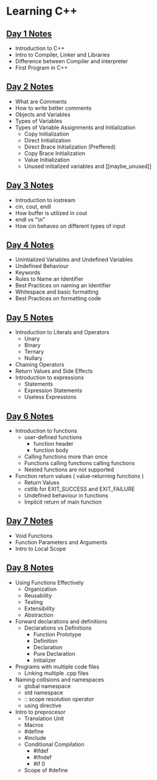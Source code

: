 # Learning C++
## [Day 1 Notes](./Day1/day1_notes.md)  
* Introduction to C++
* Intro to Compiler, Linker and Libraries
* Difference between Compiler and interpreter
* First Program in C++
## [Day 2 Notes](./Day2/day2_notes.md)  
* What are Comments
* How to write better comments
* Objects and Variables
* Types of Variables
* Types of Variable Assignments and Initialization
    * Copy Initialization
    * Direct Initialization
    * Direct Brace Initialization (Preffered)
    * Copy Brace Initialization
    * Value Initialization
    * Unused initialized variables and [[maybe_unused]]
## [Day 3 Notes](./Day3/day3_notes.md) 
* Introduction to iostream
* cin, cout, endl
* How buffer is utilized in cout
* endl vs "\n"
* How cin behaves on different types of input

## [Day 4 Notes](./Day4/day4_notes.md) 
* Unintialized Variables and Undefined Variables
* Undefined Behaviour
* Keywords
* Rules to Name an Identifier
* Best Practices on naming an Identifier
* Whitespace and basic formatting
* Best Practices on formatting code

## [Day 5 Notes](./Day5/day5_notes.md) 
* Introduction to Literals and Operators
    * Unary
    * Binary
    * Ternary
    * Nullary
* Chaining Operators
* Return Values and Side Effects
* Introduction to expressions
    * Statements
    * Expression Statements
    * Useless Expressions

## [Day 6 Notes](./Day6/day6_notes.md)
* Introduction to functions
    * user-defined functions
        * function header
        * function body
    * Calling functions more than once
    * Functions calling functions calling functions
    * Nested functions are not supported
* Function return values ( value-returning functions )
    * Return Values
    * cstlib for EXIT_SUCCESS and EXIT_FAILURE
    * Undefined behaviour in functions
    * Implicit return of main function
## [Day 7 Notes](./Day7/day7_notes.md)
* Void Functions
* Function Parameters and Arguments
* Intro to Local Scope

## [Day 8 Notes](./Day8/day8_notes.md)
* Using Functions Effectively
    * Organization
    * Reusability
    * Testing
    * Extensibility
    * Abstraction
* Forward declarations and definitions
    * Declarations vs Definitions
        * Function Prototype
        * Definition
        * Declaration
        * Pure Declaration
        * Initializer
* Programs with multiple code files
    * Linking multiple .cpp files
* Naming collisions and namespaces
    * global namespace
    * std namespace
    * :: scope resolution operator
    * using directive
* Intro to preprocesor
    * Translation Unit
    * Macros
    * #define
    * #include
    * Conditional Compilation 
        * #ifdef
        * #ifndef
        * #if 0
    * Scope of #define

